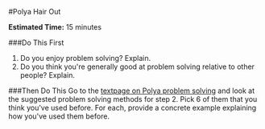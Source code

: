 #Polya Hair Out

**Estimated Time:** 15 minutes

###Do This First
1. Do you enjoy problem solving? Explain.
2. Do you think you're generally good at problem solving relative to other people? Explain.

###Then Do This
Go to the [textpage on Polya problem solving](https://github.com/christensenacademy/christensen-academy/blob/master/modules/learning/textpages/polya-problem-solving.md) and look at the suggested problem solving methods for step 2. Pick 6 of them that you think you've used before. For each, provide a concrete example explaining how you've used them before.